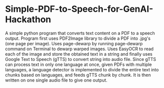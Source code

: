 # Simple-PDF-to-Speech-for-GenAI-Hackathon
A simple python program that converts text content on a PDF to a speech output.
Program first uses PDF2Image library to divide a PDF into .jpg's (one page per image). Uses page-dewarp by running page-dewarp command on Terminal to dewarp warped images. Uses EasyOCR to read each of the image and store the obtained text in a string and finally uses Google Text to Speech (gTTS) to convert string into audio file. Since gTTS can process text in only one language at once, given PDFs with multiple languages, a language detector is implemented to divide the entire text into chunks based on languages, and feeds gTTS chunk by chunk. It is then written on one single audio file to give one output.
